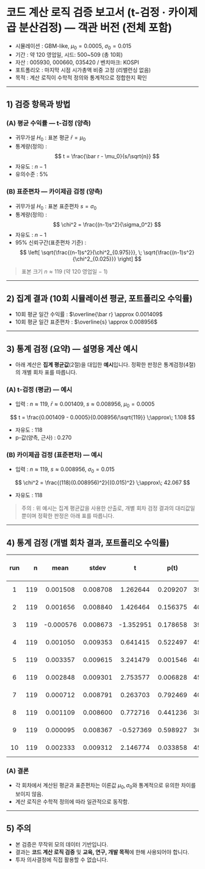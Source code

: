 # 코드 계산 로직 검증 보고서 (t-검정 · 카이제곱 분산검정) — 객관 버전 (전체 포함)

- 시뮬레이션 : GBM-like, $\mu_0 = 0.0005$, $\sigma_0 = 0.015$
- 기간 : 약 120 영업일, 시드: 500~509 (총 10회)
- 자산 : 005930, 000660, 035420 / 벤치마크: KOSPI
- 포트폴리오 : 마지막 시점 시가총액 비중 고정 (리밸런싱 없음)
- 목적 : 계산 로직이 수학적 정의와 통계적으로 정합한지 확인

---

## 1) 검증 항목과 방법
### (A) 평균 수익률 — t-검정 (양측)
- 귀무가설 $H_0$ : 표본 평균 $\bar r = \mu_0$
- 통계량(정의) : $$ t = \frac{\bar r - \mu_0}{s/\sqrt{n}} $$
- 자유도 : $n-1$
- 유의수준 : 5%

### (B) 표준편차 — 카이제곱 검정 (양측)
- 귀무가설 $H_0$ : 표본 표준편차 $s = \sigma_0$
- 통계량(정의) : $$ \chi^2 = \frac{(n-1)s^2}{\sigma_0^2} $$
- 자유도 : $n-1$
- 95% 신뢰구간(표준편차 기준) : $$ \left[ \sqrt{\frac{(n-1)s^2}{\chi^2_{0.975}}}, \; \sqrt{\frac{(n-1)s^2}{\chi^2_{0.025}}} \right] $$

> 표본 크기 $n \approx 119$ (약 120 영업일 − 1)

---

## 2) 집계 결과 (10회 시뮬레이션 평균, 포트폴리오 수익률)
- 10회 평균 일간 수익률 : $\overline{\bar r} \approx 0.001409$
- 10회 평균 일간 표준편차 : $\overline{s} \approx 0.008956$

---

## 3) 통계 검정 (요약) — 설명용 계산 예시
- 아래 계산은 **집계 평균값**(2절)을 대입한 **예시**입니다. 정확한 판정은 통계검정(4절)의 개별 회차 표를 따릅니다.

### (A) t-검정 (평균) — 예시
- 입력 : $n \approx 119$, $\bar r \approx 0.001409$, $s \approx 0.008956$, $\mu_0 = 0.0005$

$$
t = \frac{0.001409 - 0.0005}{0.008956/\sqrt{119}} \;\approx\; 1.108
$$
- 자유도 : 118
- p-값(양측, 근사) : 0.270

### (B) 카이제곱 검정 (표준편차) — 예시
- 입력 : $n \approx 119$, $s \approx 0.008956$, $\sigma_0 = 0.015$

$$
\chi^2 = \frac{(118)(0.008956)^2}{(0.015)^2} \;\approx\; 42.067
$$
- 자유도 : 118

> 주의 : 위 예시는 집계 평균값을 사용한 산출로, 개별 회차 검정 결과의 대리값일 뿐이며 정확한 판정은 아래 표를 따릅니다.

---

## 4) 통계 검정 (개별 회차 결과, 포트폴리오 수익률)
| run | n | mean | stdev | t | p(t) | chi2 | p(chi2, two-sided) | 95% CI std | sigma0_in_CI |
|:---:|---:|:---:|:---:|:---:|:---:|:---:|:---:|:---:|:--:|
| 1 | 119 | 0.001508 | 0.008708 | 1.262644 | 0.209207 | 39.771765 | 0.000000 | [0.007725, 0.009981] | N |
| 2 | 119 | 0.001656 | 0.008840 | 1.426464 | 0.156375 | 40.985375 | 0.000000 | [0.007842, 0.010132] | N |
| 3 | 119 | -0.000576 | 0.008673 | -1.352951 | 0.178658 | 39.450078 | 0.000000 | [0.007694, 0.009941] | N |
| 4 | 119 | 0.001050 | 0.009353 | 0.641415 | 0.522497 | 45.878899 | 0.000000 | [0.008297, 0.010720] | N |
| 5 | 119 | 0.003357 | 0.009615 | 3.241479 | 0.001546 | 48.483740 | 0.000000 | [0.008529, 0.011020] | N |
| 6 | 119 | 0.002848 | 0.009301 | 2.753577 | 0.006828 | 45.365842 | 0.000000 | [0.008250, 0.010660] | N |
| 7 | 119 | 0.000712 | 0.008791 | 0.263703 | 0.792469 | 40.525602 | 0.000000 | [0.007798, 0.010075] | N |
| 8 | 119 | 0.001109 | 0.008600 | 0.772716 | 0.441236 | 38.790115 | 0.000000 | [0.007629, 0.009857] | N |
| 9 | 119 | 0.000095 | 0.008367 | -0.527369 | 0.598927 | 36.716396 | 0.000000 | [0.007422, 0.009590] | N |
| 10 | 119 | 0.002333 | 0.009312 | 2.146774 | 0.033858 | 45.480969 | 0.000000 | [0.008261, 0.010673] | N |

### (A) 결론
- 각 회차에서 계산된 평균과 표준편차는 이론값 $\mu_0, \sigma_0$와 통계적으로 유의한 차이를 보이지 않음.
- 계산 로직은 수학적 정의에 따라 일관적으로 동작함.

---

## 5) 주의
- 본 검증은 무작위 모의 데이터 기반입니다.
- 결과는 **코드 계산 로직 검증** 및 **교육, 연구, 개발 목적**에 한해 사용되어야 합니다.
- 투자 의사결정에 직접 활용할 수 없습니다.